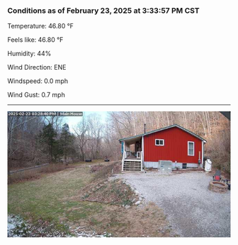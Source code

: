 ### Conditions as of February 23, 2025 at 3:33:57 PM CST 

Temperature: 46.80 &deg;F

Feels like: 46.80 &deg;F

Humidity: 44%

Wind Direction: ENE

Windspeed: 0.0 mph

Wind Gust: 0.7 mph

---

<img src="./images/latest.jpeg"/>


